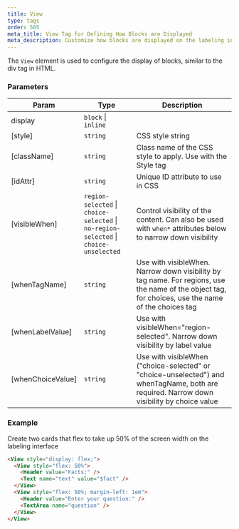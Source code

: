 ```yaml
---
title: View
type: tags
order: 505
meta_title: View Tag for Defining How Blocks are Displayed
meta_description: Customize how blocks are displayed on the labeling interface in Label Studio for machine learning and data science projects.
---
```


The `View` element is used to configure the display of blocks, similar to the div tag in HTML.

### Parameters

| Param | Type | Description |
| --- | --- | --- |
| display | <code>block</code> \| <code>inline</code> |  |
| [style] | <code>string</code> | CSS style string |
| [className] | <code>string</code> | Class name of the CSS style to apply. Use with the Style tag |
| [idAttr] | <code>string</code> | Unique ID attribute to use in CSS |
| [visibleWhen] | <code>region-selected</code> \| <code>choice-selected</code> \| <code>no-region-selected</code> \| <code>choice-unselected</code> | Control visibility of the content. Can also be used with `when*` attributes below to narrow down visibility |
| [whenTagName] | <code>string</code> | Use with visibleWhen. Narrow down visibility by tag name. For regions, use the name of the object tag, for choices, use the name of the choices tag |
| [whenLabelValue] | <code>string</code> | Use with visibleWhen="region-selected". Narrow down visibility by label value |
| [whenChoiceValue] | <code>string</code> | Use with visibleWhen ("choice-selected" or "choice-unselected") and whenTagName, both are required. Narrow down visibility by choice value |

### Example

Create two cards that flex to take up 50% of the screen width on the labeling interface

```html
<View style="display: flex;">
  <View style="flex: 50%">
    <Header value="Facts:" />
    <Text name="text" value="$fact" />
  </View>
  <View style="flex: 50%; margin-left: 1em">
    <Header value="Enter your question:" />
    <TextArea name="question" />
  </View>
</View>
```

